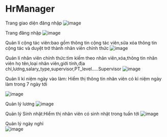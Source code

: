 # HrManager

Trang giao diện đăng nhập
 ![image](https://user-images.githubusercontent.com/61647416/171404738-60c3f3fe-3e23-4567-8c66-466d097a2b12.png)


Trang đăng nhập
 ![image](https://user-images.githubusercontent.com/61647416/171404777-e7271bda-5c8e-44b2-8763-ac03451a8df3.png)

Quản lí cộng tác viên:bao gồm thông tin cộng tác viên,sửa xóa thông tin cộng tác và duyệt trở thành nhân viên chính thức
 ![image](https://user-images.githubusercontent.com/61647416/171404862-ed3f8023-a9b2-45af-91b9-7ca672c21bd8.png)

 
Quản lí nhân viên chính thức:tìm kiếm theo nhân viên,xóa,thông tin nhân viên họ tên,loại nhân viên,giới tính,địa chỉ,lương,salary_type,supervisor,PT_level…..Supervisor
 ![image](https://user-images.githubusercontent.com/61647416/171404922-f7166203-51c2-4d2c-84ca-ec03534663d3.png)

Quản lí kỉ niệm ngày vào làm: Hiểm thị thông tin nhân viên có kỉ niệm ngày làm trong 7 ngày tới
 
![image](https://user-images.githubusercontent.com/61647416/171404964-efd5c938-7f2d-40de-90fb-9a2d41c42ff7.png)



Quản lý lương
 ![image](https://user-images.githubusercontent.com/61647416/171404995-9c5bc7ac-de38-44b7-ba69-140970049f08.png)


Quản lý Sinh nhật:Hiểm thị nhân viên có sinh nhật trong tuần tới 
![image](https://user-images.githubusercontent.com/61647416/171405025-5ec7ea64-ca9a-4890-a067-d6c43905f6fc.png)

Quản lý ngày nghỉ  
![image](https://user-images.githubusercontent.com/61647416/171405055-9222c86f-63c6-470f-ad9e-7ad23bdc31cd.png)
